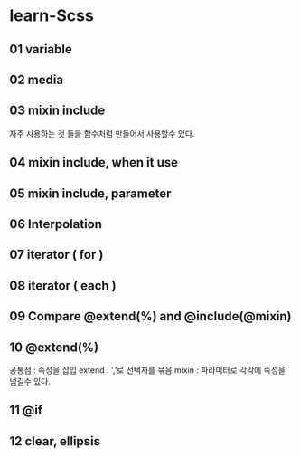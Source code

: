 # learn-Scss

## 01 variable

## 02 media

## 03 mixin include

자주 사용하는 것 들을 함수처럼 만들어서 사용할수 있다.

## 04 mixin include, when it use

## 05 mixin include, parameter

## 06 Interpolation

## 07 iterator ( for )

## 08 iterator ( each )

## 09 Compare @extend(%) and @include(@mixin)

## 10 @extend(%)

공통점 : 속성을 삽입
extend : ','로 선택자를 묶음
mixin : 파라미터로 각각에 속성을 넘길수 있다.

## 11 @if

## 12 clear, ellipsis
